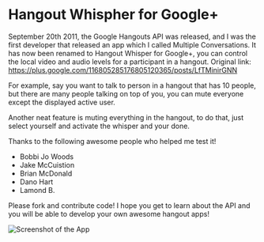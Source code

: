 Hangout Whispher for Google+
============================

September 20th 2011, the Google Hangouts API was released, and I was the first
developer that released an app which I called Multiple Conversations. It has now
been renamed to Hangout Whisper for Google+, you can control the local video and
audio levels for a participant in a hangout. Original link:
https://plus.google.com/116805285176805120365/posts/LfTMinirGNN



For example, say you want to talk to person in a hangout that has 10 people,
but there are many people talking on top of you, you can mute everyone except
the displayed active user.

Another neat feature is muting everything in the hangout, to do that, just select
yourself and activate the whisper and your done.

Thanks to the following awesome people who helped me test it!

- Bobbi Jo Woods
- Jake McCuistion
- Brian McDonald
- Dano Hart
- Lamond B.

Please fork and contribute code! I hope you get to learn about the API and you 
will be able to develop your own awesome hangout apps!

![Screenshot of the App](https://github.com/mohamedmansour/hangout-whisper-for-plus/raw/master/screenshots/screenB.png)